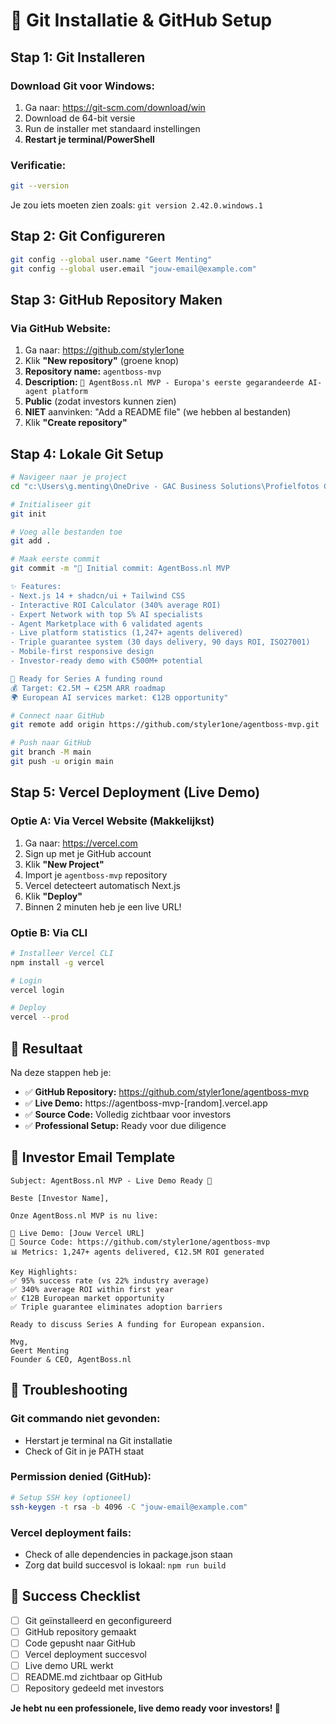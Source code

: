 # 🔧 Git Installatie & GitHub Setup

## Stap 1: Git Installeren

### **Download Git voor Windows:**
1. Ga naar: https://git-scm.com/download/win
2. Download de 64-bit versie
3. Run de installer met standaard instellingen
4. **Restart je terminal/PowerShell**

### **Verificatie:**
```bash
git --version
```
Je zou iets moeten zien zoals: `git version 2.42.0.windows.1`

## Stap 2: Git Configureren

```bash
git config --global user.name "Geert Menting"
git config --global user.email "jouw-email@example.com"
```

## Stap 3: GitHub Repository Maken

### **Via GitHub Website:**
1. Ga naar: https://github.com/styler1one
2. Klik **"New repository"** (groene knop)
3. **Repository name:** `agentboss-mvp`
4. **Description:** `🚀 AgentBoss.nl MVP - Europa's eerste gegarandeerde AI-agent platform`
5. **Public** (zodat investors kunnen zien)
6. **NIET** aanvinken: "Add a README file" (we hebben al bestanden)
7. Klik **"Create repository"**

## Stap 4: Lokale Git Setup

```bash
# Navigeer naar je project
cd "c:\Users\g.menting\OneDrive - GAC Business Solutions\Profielfotos Geert\AgentBoss-Platform-Docs\agentboss-mvp"

# Initialiseer git
git init

# Voeg alle bestanden toe
git add .

# Maak eerste commit
git commit -m "🚀 Initial commit: AgentBoss.nl MVP

✨ Features:
- Next.js 14 + shadcn/ui + Tailwind CSS
- Interactive ROI Calculator (340% average ROI)
- Expert Network with top 5% AI specialists  
- Agent Marketplace with 6 validated agents
- Live platform statistics (1,247+ agents delivered)
- Triple guarantee system (30 days delivery, 90 days ROI, ISO27001)
- Mobile-first responsive design
- Investor-ready demo with €500M+ potential

🎯 Ready for Series A funding round
💰 Target: €2.5M → €25M ARR roadmap  
🌍 European AI services market: €12B opportunity"

# Connect naar GitHub
git remote add origin https://github.com/styler1one/agentboss-mvp.git

# Push naar GitHub
git branch -M main
git push -u origin main
```

## Stap 5: Vercel Deployment (Live Demo)

### **Optie A: Via Vercel Website (Makkelijkst)**
1. Ga naar: https://vercel.com
2. Sign up met je GitHub account
3. Klik **"New Project"**
4. Import je `agentboss-mvp` repository
5. Vercel detecteert automatisch Next.js
6. Klik **"Deploy"**
7. Binnen 2 minuten heb je een live URL!

### **Optie B: Via CLI**
```bash
# Installeer Vercel CLI
npm install -g vercel

# Login
vercel login

# Deploy
vercel --prod
```

## 🎯 Resultaat

Na deze stappen heb je:
- ✅ **GitHub Repository:** https://github.com/styler1one/agentboss-mvp
- ✅ **Live Demo:** https://agentboss-mvp-[random].vercel.app
- ✅ **Source Code:** Volledig zichtbaar voor investors
- ✅ **Professional Setup:** Ready voor due diligence

## 📧 Investor Email Template

```
Subject: AgentBoss.nl MVP - Live Demo Ready 🚀

Beste [Investor Name],

Onze AgentBoss.nl MVP is nu live:

🔗 Live Demo: [Jouw Vercel URL]
📁 Source Code: https://github.com/styler1one/agentboss-mvp
📊 Metrics: 1,247+ agents delivered, €12.5M ROI generated

Key Highlights:
✅ 95% success rate (vs 22% industry average)
✅ 340% average ROI within first year
✅ €12B European market opportunity
✅ Triple guarantee eliminates adoption barriers

Ready to discuss Series A funding for European expansion.

Mvg,
Geert Menting
Founder & CEO, AgentBoss.nl
```

## 🔧 Troubleshooting

### **Git commando niet gevonden:**
- Herstart je terminal na Git installatie
- Check of Git in je PATH staat

### **Permission denied (GitHub):**
```bash
# Setup SSH key (optioneel)
ssh-keygen -t rsa -b 4096 -C "jouw-email@example.com"
```

### **Vercel deployment fails:**
- Check of alle dependencies in package.json staan
- Zorg dat build succesvol is lokaal: `npm run build`

## 🎉 Success Checklist

- [ ] Git geïnstalleerd en geconfigureerd
- [ ] GitHub repository gemaakt
- [ ] Code gepusht naar GitHub
- [ ] Vercel deployment succesvol
- [ ] Live demo URL werkt
- [ ] README.md zichtbaar op GitHub
- [ ] Repository gedeeld met investors

**Je hebt nu een professionele, live demo ready voor investors! 🚀**
